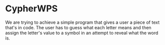 CypherWPS
=========
We are trying to achieve a simple program that gives a user a piece of text that's in code.
The user has to guess what each letter means and then assign the letter's value to a symbol in an attempt to reveal what the word is. 
